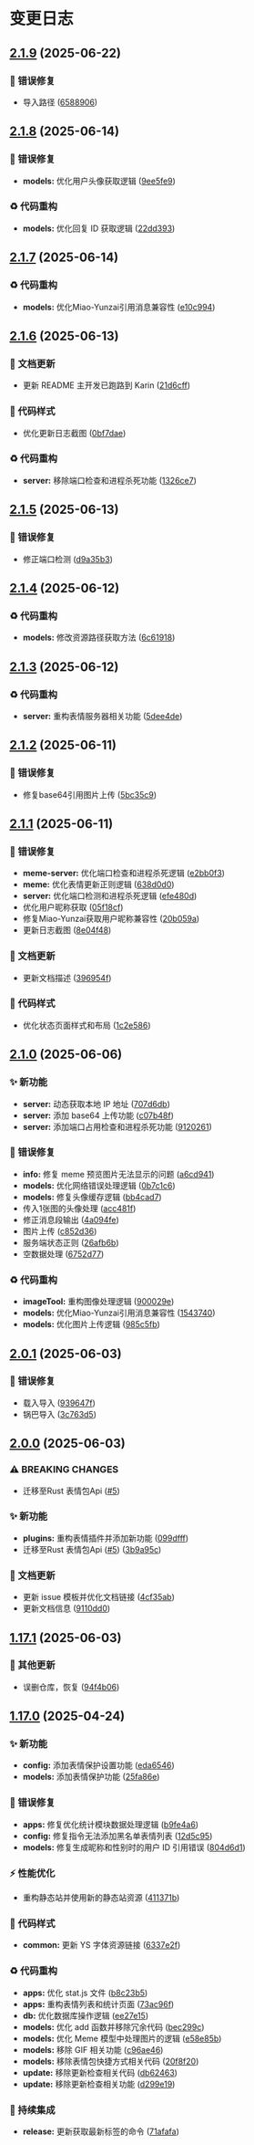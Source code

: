 # 变更日志

## [2.1.9](https://github.com/CandriaJS/meme-plugin/compare/v2.1.8...v2.1.9) (2025-06-22)


### 🐛 错误修复

* 导入路径 ([6588906](https://github.com/CandriaJS/meme-plugin/commit/65889068f8d44c9d6ec3289bd9c74ddd4c6deb53))

## [2.1.8](https://github.com/CandriaJS/meme-plugin/compare/v2.1.7...v2.1.8) (2025-06-14)


### 🐛 错误修复

* **models:** 优化用户头像获取逻辑 ([9ee5fe9](https://github.com/CandriaJS/meme-plugin/commit/9ee5fe9d101fb67574bfab0e3f4082d923e6e546))


### ♻️ 代码重构

* **models:** 优化回复 ID 获取逻辑 ([22dd393](https://github.com/CandriaJS/meme-plugin/commit/22dd39397370af0e47d9dbc19972d8fc7627abc9))

## [2.1.7](https://github.com/CandriaJS/meme-plugin/compare/v2.1.6...v2.1.7) (2025-06-14)


### ♻️ 代码重构

* **models:** 优化Miao-Yunzai引用消息兼容性 ([e10c994](https://github.com/CandriaJS/meme-plugin/commit/e10c994b92ce862fd3a1b08de6e420af4df54d28))

## [2.1.6](https://github.com/CandriaJS/meme-plugin/compare/v2.1.5...v2.1.6) (2025-06-13)


### 📝 文档更新

* 更新 README 主开发已跑路到 Karin ([21d6cff](https://github.com/CandriaJS/meme-plugin/commit/21d6cffe04096fa0b629c60375b63846433a6b27))


### 🎨 代码样式

* 优化更新日志截图 ([0bf7dae](https://github.com/CandriaJS/meme-plugin/commit/0bf7daeba55dbd0f3c4edf4bed05a64a709259ec))


### ♻️ 代码重构

* **server:** 移除端口检查和进程杀死功能 ([1326ce7](https://github.com/CandriaJS/meme-plugin/commit/1326ce72b4694b58d1da241dd9bc13ab28777183))

## [2.1.5](https://github.com/CandriaJS/meme-plugin/compare/v2.1.4...v2.1.5) (2025-06-13)


### 🐛 错误修复

* 修正端口检测 ([d9a35b3](https://github.com/CandriaJS/meme-plugin/commit/d9a35b313236c91aa682cc9d9e57fa7936cc5320))

## [2.1.4](https://github.com/CandriaJS/meme-plugin/compare/v2.1.3...v2.1.4) (2025-06-12)


### ♻️ 代码重构

* **models:** 修改资源路径获取方法 ([6c61918](https://github.com/CandriaJS/meme-plugin/commit/6c61918f988a169103a426a58130a5660286f575))

## [2.1.3](https://github.com/CandriaJS/meme-plugin/compare/v2.1.2...v2.1.3) (2025-06-12)


### ♻️ 代码重构

* **server:** 重构表情服务器相关功能 ([5dee4de](https://github.com/CandriaJS/meme-plugin/commit/5dee4dea11190dff9c0973ee94b1c6be205bd338))

## [2.1.2](https://github.com/CandriaJS/meme-plugin/compare/v2.1.1...v2.1.2) (2025-06-11)


### 🐛 错误修复

* 修复base64引用图片上传 ([5bc35c9](https://github.com/CandriaJS/meme-plugin/commit/5bc35c9d133457cb09fd352e26394a2cc7323c6e))

## [2.1.1](https://github.com/CandriaJS/meme-plugin/compare/v2.1.0...v2.1.1) (2025-06-11)


### 🐛 错误修复

* **meme-server:** 优化端口检查和进程杀死逻辑 ([e2bb0f3](https://github.com/CandriaJS/meme-plugin/commit/e2bb0f347bb587c0877e6e616688b098e56ee304))
* **meme:** 优化表情更新正则逻辑 ([638d0d0](https://github.com/CandriaJS/meme-plugin/commit/638d0d02fd79b3cfc04bf689049c7b113f88e78a))
* **server:** 优化端口检测和进程杀死逻辑 ([efe480d](https://github.com/CandriaJS/meme-plugin/commit/efe480d3fc9c85c64c1d4c91ecd2fbeb0069fce0))
* 优化用户昵称获取 ([05f18cf](https://github.com/CandriaJS/meme-plugin/commit/05f18cf402b73e03619ab61813ad82a9f4ae9f06))
* 修复Miao-Yunzai获取用户昵称兼容性 ([20b059a](https://github.com/CandriaJS/meme-plugin/commit/20b059a869c21e6706779b024e61148f97f6eead))
* 更新日志截图 ([8e04f48](https://github.com/CandriaJS/meme-plugin/commit/8e04f48a49ab46a9c38bc38f56540b66bf0b4eb2))


### 📝 文档更新

* 更新文档描述 ([396954f](https://github.com/CandriaJS/meme-plugin/commit/396954f2c96a0b15fc6e2bcb3233046c35815f68))


### 🎨 代码样式

* 优化状态页面样式和布局 ([1c2e586](https://github.com/CandriaJS/meme-plugin/commit/1c2e5860c867a4d914e16bee42fbd010b7f69f7f))

## [2.1.0](https://github.com/CandriaJS/meme-plugin/compare/v2.0.1...v2.1.0) (2025-06-06)


### ✨ 新功能

* **server:** 动态获取本地 IP 地址 ([707d6db](https://github.com/CandriaJS/meme-plugin/commit/707d6dba6a5c09fda515efb57ac2f21523db495e))
* **server:** 添加 base64 上传功能 ([c07b48f](https://github.com/CandriaJS/meme-plugin/commit/c07b48faddfbe26517d19681eff9e71f04e7961a))
* **server:** 添加端口占用检查和进程杀死功能 ([9120261](https://github.com/CandriaJS/meme-plugin/commit/9120261a4bf8057b77fbc911e955057fac8628df))


### 🐛 错误修复

* **info:** 修复 meme 预览图片无法显示的问题 ([a6cd941](https://github.com/CandriaJS/meme-plugin/commit/a6cd94112f1d0af3ffccfe6dc08c267a9bd3d311))
* **models:** 优化网络错误处理逻辑 ([0b7c1c6](https://github.com/CandriaJS/meme-plugin/commit/0b7c1c6770ab64d298c2c141b2727a0886d3aab9))
* **models:** 修复头像缓存逻辑 ([bb4cad7](https://github.com/CandriaJS/meme-plugin/commit/bb4cad70d1a8c1f57b6b2ee73928fd4d21799334))
* 传入1张图的头像处理 ([acc481f](https://github.com/CandriaJS/meme-plugin/commit/acc481fe4fcb7fc360d3107dacf40b54312bba12))
* 修正消息段输出 ([4a094fe](https://github.com/CandriaJS/meme-plugin/commit/4a094feed18c415e500b4b09712d6d3e5ddd1e02))
* 图片上传 ([c852d36](https://github.com/CandriaJS/meme-plugin/commit/c852d36d47220ba9685fc0afae4ffe20a5703cbe))
* 服务端状态正则 ([26afb6b](https://github.com/CandriaJS/meme-plugin/commit/26afb6b002e46ff45a2a380e58f17a9584d37a6f))
* 空数据处理 ([6752d77](https://github.com/CandriaJS/meme-plugin/commit/6752d773c3f902c6927bf73f748a05503ae1cf11))


### ♻️ 代码重构

* **imageTool:** 重构图像处理逻辑 ([900029e](https://github.com/CandriaJS/meme-plugin/commit/900029e2ef6848945d10d888ff0273ef8ac614f3))
* **models:** 优化Miao-Yunzai引用消息兼容性 ([1543740](https://github.com/CandriaJS/meme-plugin/commit/15437408ec874e5ceaa65aac69eb6ef76b650277))
* **models:** 优化图片上传逻辑 ([985c5fb](https://github.com/CandriaJS/meme-plugin/commit/985c5fbc03f64a1be12d6d344ddf8dc94ec3c123))

## [2.0.1](https://github.com/CandriaJS/meme-plugin/compare/v2.0.0...v2.0.1) (2025-06-03)


### 🐛 错误修复

* 载入导入 ([939647f](https://github.com/CandriaJS/meme-plugin/commit/939647f635b526774676adad15f26a2e34ded2d2))
* 锅巴导入 ([3c763d5](https://github.com/CandriaJS/meme-plugin/commit/3c763d5ec635e8086e81027bc2519d9e41a66f2b))

## [2.0.0](https://github.com/CandriaJS/meme-plugin/compare/v1.17.1...v2.0.0) (2025-06-03)


### ⚠ BREAKING CHANGES

* 迁移至Rust 表情包Api ([#5](https://github.com/CandriaJS/meme-plugin/issues/5))

### ✨ 新功能

* **plugins:** 重构表情插件并添加新功能 ([099dfff](https://github.com/CandriaJS/meme-plugin/commit/099dfffffc6833ff40aa58210627c88a9296bacf))
* 迁移至Rust 表情包Api ([#5](https://github.com/CandriaJS/meme-plugin/issues/5)) ([3b9a95c](https://github.com/CandriaJS/meme-plugin/commit/3b9a95c5d9d29cee24253fd68a9b550329bc0665))


### 📝 文档更新

* 更新 issue 模板并优化文档链接 ([4cf35ab](https://github.com/CandriaJS/meme-plugin/commit/4cf35ab1b4dbdc70a34e06c6e0896940ed5d6db5))
* 更新文档信息 ([9110dd0](https://github.com/CandriaJS/meme-plugin/commit/9110dd0495ce5f844985b8f410e4c3dbf11f1e2c))

## [1.17.1](https://github.com/CandriaJS/meme-plugin/compare/v1.17.0...v1.17.1) (2025-06-03)


### 🔧 其他更新

* 误删仓库，恢复 ([94f4b06](https://github.com/CandriaJS/meme-plugin/commit/94f4b06c1067a8a5e20d263dde24214ad2c7a54e))

## [1.17.0](https://github.com/CandriaJS/meme-plugin/compare/v1.16.1...v1.17.0) (2025-04-24)


### ✨ 新功能

* **config:** 添加表情保护设置功能 ([eda6546](https://github.com/CandriaJS/meme-plugin/commit/eda654662825c5a649ddf862451efb412b2662c4))
* **models:** 添加表情保护功能 ([25fa86e](https://github.com/CandriaJS/meme-plugin/commit/25fa86ed64c02b8fad6747364a8d4de462ec4600))


### 🐛 错误修复

* **apps:** 修复优化统计模块数据处理逻辑 ([b9fe4a6](https://github.com/CandriaJS/meme-plugin/commit/b9fe4a60816c9d81644b34527776ad6b8a56d95e))
* **config:** 修复指令无法添加黑名单表情列表 ([12d5c95](https://github.com/CandriaJS/meme-plugin/commit/12d5c95ab5f8e339d29903494c1d986ae2cdec5e))
* **models:** 修复生成昵称和性别时的用户 ID 引用错误 ([804d6d1](https://github.com/CandriaJS/meme-plugin/commit/804d6d11d97f53f540efb4c9216522b7d5d03be5))


### ⚡️ 性能优化

* 重构静态站并使用新的静态站资源 ([411371b](https://github.com/CandriaJS/meme-plugin/commit/411371b76ad8d00cab761c1ffe85ae2ef85ecc94))


### 🎨 代码样式

* **common:** 更新 YS 字体资源链接 ([6337e2f](https://github.com/CandriaJS/meme-plugin/commit/6337e2f2f18c269e8dcf129f92681079b0e389c7))


### ♻️ 代码重构

* **apps:** 优化 stat.js 文件 ([b8c23b5](https://github.com/CandriaJS/meme-plugin/commit/b8c23b56d1262e007b0c3c2b052f0295c5ed681e))
* **apps:** 重构表情列表和统计页面 ([73ac96f](https://github.com/CandriaJS/meme-plugin/commit/73ac96f17ef10cd1b2f3f66225370901e7c4faa0))
* **db:** 优化数据库操作逻辑 ([ee27e15](https://github.com/CandriaJS/meme-plugin/commit/ee27e15f37b039b4278e845825eca34bd4d16634))
* **models:** 优化 add 函数并移除冗余代码 ([bec299c](https://github.com/CandriaJS/meme-plugin/commit/bec299c2000255e9aef608153df8bee46e6a0f67))
* **models:** 优化 Meme 模型中处理图片的逻辑 ([e58e85b](https://github.com/CandriaJS/meme-plugin/commit/e58e85b7b04319544e9f236303cf2963d29c7712))
* **models:** 移除 GIF 相关功能 ([c96ae46](https://github.com/CandriaJS/meme-plugin/commit/c96ae468969df148bd3d5514c759e0f126ed0504))
* **models:** 移除表情包快捷方式相关代码 ([20f8f20](https://github.com/CandriaJS/meme-plugin/commit/20f8f20f332e31270c7f2c13757833e61cd997ea))
* **update:** 移除更新检查相关代码 ([db62463](https://github.com/CandriaJS/meme-plugin/commit/db62463e7f7b74ebfbd59d7814e5689550d0adef))
* **update:** 移除更新检查相关功能 ([d299e19](https://github.com/CandriaJS/meme-plugin/commit/d299e1927a6874e1a66d82dde79e551a7f722d2c))


### 🎡 持续集成

* **release:** 更新获取最新标签的命令 ([71afafa](https://github.com/CandriaJS/meme-plugin/commit/71afafaec53a402a2f471fa2653e5eab2e3e18e9))
